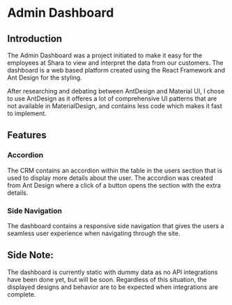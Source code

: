 # Admin Dashboard 

## Introduction

The Admin Dashboard was a project initiated to make it easy for the employees at Shara to view and interpret the data from our customers. 
The dashboard is a web based platform created using the React Framework and Ant Design for the styling.

After researching and debating between AntDesign and Material UI, I chose to use AntDesign as it offeres a lot of comprehensive UI patterns that are not available in MaterialDesign, and contains less code which makes it fast to implement.

## Features

### Accordion

The CRM contains an accordion within the table in the users section that is used to display more details about the user. The accordion was created from Ant Design where a click of a button opens the section with the extra details.


### Side Navigation

The dashboard contains a responsive side navigation that gives the users a seamless user experience when navigating through the site.

## Side Note:

The dashboard is currently static with dummy data as no API integrations have been done yet, but will be soon. Regardless of this situation, the displayed designs and behavior are to be expected when integrations are complete.

